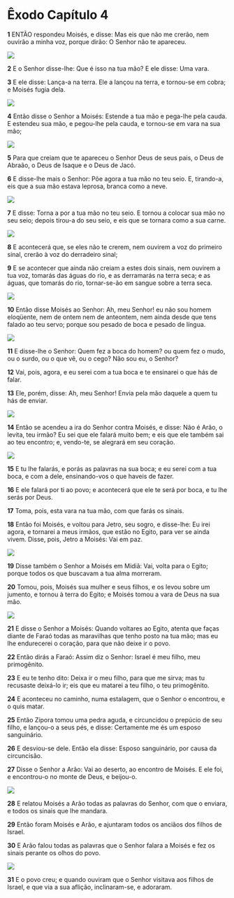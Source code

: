 # Êxodo Capítulo 4

**1** 	ENTÃO respondeu Moisés, e disse: Mas eis que não me crerão, nem ouvirão a minha voz, porque dirão: O Senhor não te apareceu.

![](../Images/SweetPublishing/2-4-1.jpg) 

**2** 	E o Senhor disse-lhe: Que é isso na tua mão? E ele disse: Uma vara.

**3** 	E ele disse: Lança-a na terra. Ele a lançou na terra, e tornou-se em cobra; e Moisés fugia dela.

![](../Images/SweetPublishing/2-4-2.jpg) 

**4** 	Então disse o Senhor a Moisés: Estende a tua mão e pega-lhe pela cauda. E estendeu sua mão, e pegou-lhe pela cauda, e tornou-se em vara na sua mão;

![](../Images/SweetPublishing/2-4-3.jpg) 

**5** 	Para que creiam que te apareceu o Senhor Deus de seus pais, o Deus de Abraão, o Deus de Isaque e o Deus de Jacó.

**6** 	E disse-lhe mais o Senhor: Põe agora a tua mão no teu seio. E, tirando-a, eis que a sua mão estava leprosa, branca como a neve.

![](../Images/SweetPublishing/2-4-5.jpg) 

**7** 	E disse: Torna a por a tua mão no teu seio. E tornou a colocar sua mão no seu seio; depois tirou-a do seu seio, e eis que se tornara como a sua carne.

![](../Images/SweetPublishing/2-4-6.jpg) 

**8** 	E acontecerá que, se eles não te crerem, nem ouvirem a voz do primeiro sinal, crerão à voz do derradeiro sinal;

**9** 	E se acontecer que ainda não creiam a estes dois sinais, nem ouvirem a tua voz, tomarás das águas do rio, e as derramarás na terra seca; e as águas, que tomarás do rio, tornar-se-ão em sangue sobre a terra seca.

![](../Images/SweetPublishing/2-4-7.jpg) 

**10** 	Então disse Moisés ao Senhor: Ah, meu Senhor! eu não sou homem eloqüente, nem de ontem nem de anteontem, nem ainda desde que tens falado ao teu servo; porque sou pesado de boca e pesado de língua.

![](../Images/SweetPublishing/2-4-8.jpg) 

**11** 	E disse-lhe o Senhor: Quem fez a boca do homem? ou quem fez o mudo, ou o surdo, ou o que vê, ou o cego? Não sou eu, o Senhor?

**12** 	Vai, pois, agora, e eu serei com a tua boca e te ensinarei o que hás de falar.

**13** 	Ele, porém, disse: Ah, meu Senhor! Envia pela mão daquele a quem tu hás de enviar.

![](../Images/SweetPublishing/2-4-9.jpg) 

**14** 	Então se acendeu a ira do Senhor contra Moisés, e disse: Não é Arão, o levita, teu irmão? Eu sei que ele falará muito bem; e eis que ele também sai ao teu encontro; e, vendo-te, se alegrará em seu coração.

![](../Images/SweetPublishing/2-4-10.jpg) 

**15** 	E tu lhe falarás, e porás as palavras na sua boca; e eu serei com a tua boca, e com a dele, ensinando-vos o que haveis de fazer.

**16** 	E ele falará por ti ao povo; e acontecerá que ele te será por boca, e tu lhe serás por Deus.

**17** 	Toma, pois, esta vara na tua mão, com que farás os sinais.

**18** 	Então foi Moisés, e voltou para Jetro, seu sogro, e disse-lhe: Eu irei agora, e tornarei a meus irmãos, que estão no Egito, para ver se ainda vivem. Disse, pois, Jetro a Moisés: Vai em paz.

![](../Images/SweetPublishing/2-4-11.jpg) 

**19** 	Disse também o Senhor a Moisés em Midiã: Vai, volta para o Egito; porque todos os que buscavam a tua alma morreram.

**20** 	Tomou, pois, Moisés sua mulher e seus filhos, e os levou sobre um jumento, e tornou à terra do Egito; e Moisés tomou a vara de Deus na sua mão.

![](../Images/SweetPublishing/2-4-17.jpg) 

**21** 	E disse o Senhor a Moisés: Quando voltares ao Egito, atenta que faças diante de Faraó todas as maravilhas que tenho posto na tua mão; mas eu lhe endurecerei o coração, para que não deixe ir o povo.

**22** 	Então dirás a Faraó: Assim diz o Senhor: Israel é meu filho, meu primogênito.

**23** 	E eu te tenho dito: Deixa ir o meu filho, para que me sirva; mas tu recusaste deixá-lo ir; eis que eu matarei a teu filho, o teu primogênito.

**24** 	E aconteceu no caminho, numa estalagem, que o Senhor o encontrou, e o quis matar.

**25** 	Então Zípora tomou uma pedra aguda, e circuncidou o prepúcio de seu filho, e lançou-o a seus pés, e disse: Certamente me és um esposo sanguinário.

**26** 	E desviou-se dele. Então ela disse: Esposo sanguinário, por causa da circuncisão.

**27** 	Disse o Senhor a Arão: Vai ao deserto, ao encontro de Moisés. E ele foi, e encontrou-o no monte de Deus, e beijou-o.

![](../Images/SweetPublishing/2-4-14.jpg) 

**28** 	E relatou Moisés a Arão todas as palavras do Senhor, com que o enviara, e todos os sinais que lhe mandara.

**29** 	Então foram Moisés e Arão, e ajuntaram todos os anciãos dos filhos de Israel.

**30** 	E Arão falou todas as palavras que o Senhor falara a Moisés e fez os sinais perante os olhos do povo.

![](../Images/SweetPublishing/2-4-13.jpg) 

**31** 	E o povo creu; e quando ouviram que o Senhor visitava aos filhos de Israel, e que via a sua aflição, inclinaram-se, e adoraram.


